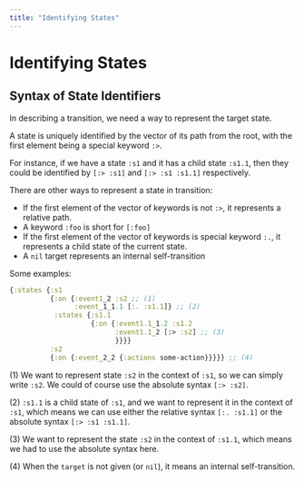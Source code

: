 ```yaml
---
title: "Identifying States"
---
```


# Identifying States

## Syntax of State Identifiers

In describing a transition, we need a way to represent the target state.

A state is uniquely identified by the vector of its path from the
root, with the first element being a special keyword `:>`.

For instance, if we have a state `:s1` and it has a child state
`:s1.1`, then they could be identified by `[:> :s1]` and `[:> :s1
:s1.1]` respectively.

There are other ways to represent a state in transition:
* If the first element of the vector of keywords is not `:>`, it represents a relative path.
* A keyword `:foo` is short for `[:foo]`
* If the first element of the vector of keywords is special keyword
  `:.`, it represents a child state of the current state.
* A `nil` target represents an internal self-transition

Some examples:

```clojure
{:states {:s1
          {:on {:event1_2 :s2 ;; (1)
                :event_1_1.1 [:. :s1.1]} ;; (2)
           :states {:s1.1
                    {:on {:event1.1_1.2 :s1.2
                          :event1.1_2 [:> :s2] ;; (3)
                          }}}}
          :s2
          {:on {:event_2_2 {:actions some-action}}}}} ;; (4)

```

(1) We want to represent state `:s2` in the context of `:s1`, so we
can simply write `:s2`. We could of course use the absolute syntax
`[:> :s2]`.

(2) `:s1.1` is a child state of `:s1`, and we want to represent it in the context
of `:s1`, which means we can use either the relative syntax `[:. :s1.1]` or the
absolute syntax `[:> :s1 :s1.1]`.

(3) We want to represent the state `:s2` in the context of `:s1.1`,
which means we had to use the absolute syntax here.

(4) When the `target` is not given (or `nil`), it means an internal self-transition.
